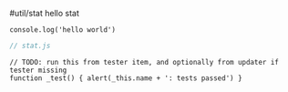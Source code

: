 #util/stat hello stat

```js_input
console.log('hello world')
```

```js_removed:stat.js
// stat.js
```

```js:js_removed
// TODO: run this from tester item, and optionally from updater if tester missing
function _test() { alert(_this.name + ': tests passed') }
```